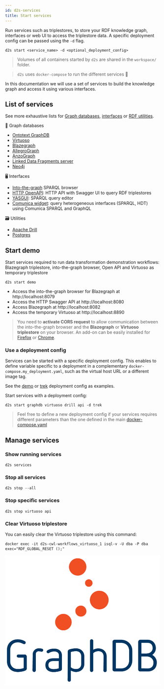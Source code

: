 ```yaml
---
id: d2s-services
title: Start services
---
```


Run services such as triplestores, to store your RDF knowledge graph, interfaces or web UI to access the triplestore data. A specific deployment config can be passed using the `-d` flag.

```shell
d2s start <service_name> -d <optional_deployment_config>
```

> Volumes of all containers started by `d2s` are shared in the `workspace/` folder.

> `d2s` uses `docker-compose` to run the different services 🐳

In this documentation we will use a set of services to build the knowledge graph and access it using various interfaces.

## List of services

See more exhaustive lists for [Graph databases](/docs/services-graph-databases), [interfaces](/docs/services-interfaces) or [RDF utilities](/docs/services-rdf-utilities).

🔗 Graph databases

* [Ontotext GraphDB](/docs/services-graph-databases#graphdb)
* [Virtuoso](/docs/services-graph-databases#virtuoso)
* [Blazegraph](/docs/services-graph-databases#blazegraph)
* [AllegroGraph](/docs/services-graph-databases#allegrograph)
* [AnzoGraph](/docs/services-graph-databases#anzograph)
* [Linked Data Fragments server](/docs/services-graph-databases#linked-data-fragments-server)
* [Neo4j](/docs/services-graph-databases#neo4j)

🖥️ Interfaces

* [Into-the-graph](/docs/services-webui#into-the-graph) SPARQL browser
* [HTTP OpenAPI](/docs/services-interfaces#d2s-api): HTTP API with Swagger UI to query RDF triplestores
* [YASGUI](/docs/services-webui#yasgui): SPARQL query editor
* [Comunica widget](/docs/services-webui#comunica-widget): query heterogeneous interfaces (SPARQL, HDT) using Comunica SPARQL and GraphQL

🗃️ Utilities

* [Apache Drill](/docs/services-rdf-utilities#apache-drill)
* [Postgres](/docs/guide-postgres)

## Start demo 

Start services required to run data transformation demonstration workflows: Blazegraph triplestore, into-the-graph browser, Open API and Virtuoso as temporary triplestore

```shell
d2s start demo
```

* Access the into-the-graph browser for Blazegraph at http://localhost:8079
* Access the HTTP Swagger API at http://localhost:8080
* Access Blazegraph at http://localhost:8082
* Access the temporary Virtuoso at http://localhost:8890

> You need to **activate CORS request** to allow communication between the into-the-graph browser and the **Blazegraph** or **Virtuoso triplestore** on your browser. An add-on can be easily installed for [Firefox](https://addons.mozilla.org/fr/firefox/addon/cors-everywhere/) or [Chrome](https://chrome.google.com/webstore/detail/allow-cors-access-control/lhobafahddgcelffkeicbaginigeejlf). 

### Use a deployment config

Services can be started with a specific deployment config. This enables to define variable specific to a deployment in a complementary `docker-compose.my_deployment.yaml`, such as the virtual host URL or a different image tag.

See the [demo](https://github.com/MaastrichtU-IDS/d2s-cwl-workflows/blob/master/docker-compose.demo.yaml) or [trek](https://github.com/MaastrichtU-IDS/d2s-cwl-workflows/blob/master/docker-compose.trek.yaml) deployment config as examples.

Start services with a deployment config:

```shell
d2s start graphdb virtuoso drill api -d trek
```

> Feel free to define a new deployment config if your services requires different parameters than the one defined in the main [docker-compose.yaml](https://github.com/MaastrichtU-IDS/d2s-cwl-workflows/blob/master/docker-compose.yaml)

## Manage services

### Show running services

```shell
d2s services
```

### Stop all services

```shell
d2s stop --all
```

### Stop specific services

```shell
d2s stop virtuoso api
```

### Clear Virtuoso triplestore

You can easily clear the Virtuoso triplestore using this command:

```shell
docker exec -it d2s-cwl-workflows_virtuoso_1 isql-v -U dba -P dba exec="RDF_GLOBAL_RESET ();"
```

[![GraphDB](/img/graphdb-logo.png)](https://ontotext.com/products/graphdb/)


